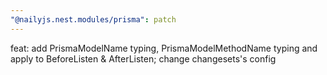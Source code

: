 ```yaml
---
"@nailyjs.nest.modules/prisma": patch
---
```


feat: add PrismaModelName typing, PrismaModelMethodName typing and apply to BeforeListen & AfterListen; change changesets's config
